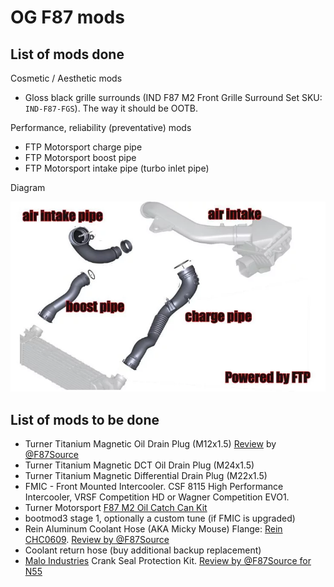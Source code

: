 # OG F87 mods

## List of mods done

Cosmetic / Aesthetic mods

- Gloss black grille surrounds (IND F87 M2 Front Grille Surround Set SKU: `IND-F87-FGS`). The way it should be OOTB.

Performance, reliability (preventative) mods

- FTP Motorsport charge pipe
- FTP Motorsport boost pipe
- FTP Motorsport intake pipe (turbo inlet pipe)

Diagram

![image](./data/ftp-motorsport.jpg)

## List of mods to be done

- Turner Titanium Magnetic Oil Drain Plug (M12x1.5) [Review](https://f87.bimmerpost.com/forums/showthread.php?t=1830240) by [@F87Source](https://f87.bimmerpost.com/forums/member.php?u=396529)
- Turner Titanium Magnetic DCT Oil Drain Plug (M24x1.5)
- Turner Titanium Magnetic Differential Drain Plug (M22x1.5)
- FMIC - Front Mounted Intercooler. CSF 8115 High Performance Intercooler, VRSF Competition HD or Wagner Competition EVO1.
- Turner Motorsport [F87 M2 Oil Catch Can Kit](https://www.turnermotorsport.com/p-588375-f87-m2-catch-can-kit/)
- bootmod3 stage 1, optionally a custom tune (if FMIC is upgraded)
- Rein Aluminum Coolant Hose (AKA Micky Mouse) Flange: [Rein CHC0609](https://www.fcpeuro.com/products/bmw-aluminum-coolant-hose-flange-rein-chc0609). [Review by @F87Source](https://f87.bimmerpost.com/forums/showthread.php?t=1773412)
- Coolant return hose (buy additional backup replacement)
- [Malo Industries](https://www.maloindustries.com/products/n54-and-n55-crank-seal-protection-plate-1) Crank Seal Protection Kit. [Review by @F87Source for N55](https://f87.bimmerpost.com/forums/showthread.php?t=1807187)
